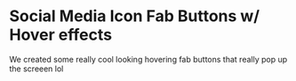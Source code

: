 # Social Media Icon Fab Buttons w/ Hover effects

We created some really cool looking hovering fab buttons that really pop up the screeen lol
